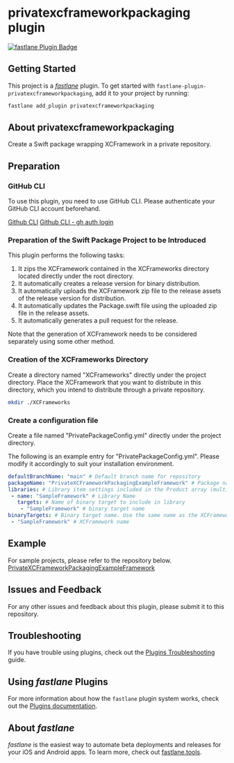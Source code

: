 # privatexcframeworkpackaging plugin

[![fastlane Plugin Badge](https://rawcdn.githack.com/fastlane/fastlane/master/fastlane/assets/plugin-badge.svg)](https://rubygems.org/gems/fastlane-plugin-privatexcframeworkpackaging)

## Getting Started

This project is a [_fastlane_](https://github.com/fastlane/fastlane) plugin. To get started with `fastlane-plugin-privatexcframeworkpackaging`, add it to your project by running:

```bash
fastlane add_plugin privatexcframeworkpackaging
```

## About privatexcframeworkpackaging

Create a Swift package wrapping XCFramework in a private repository.

## Preparation

### GitHub CLI

To use this plugin, you need to use GitHub CLI. Please authenticate your GitHub CLI account beforehand.

[Github CLI](https://cli.github.com/)
[Github CLI - gh auth login](https://cli.github.com/manual/gh_auth_login)

### Preparation of the Swift Package Project to be Introduced

This plugin performs the following tasks:

1. It zips the XCFramework contained in the XCFrameworks directory located directly under the root directory.
2. It automatically creates a release version for binary distribution.
3. It automatically uploads the XCFramework zip file to the release assets of the release version for distribution.
4. It automatically updates the Package.swift file using the uploaded zip file in the release assets.
5. It automatically generates a pull request for the release.

Note that the generation of XCFramework needs to be considered separately using some other method.

### Creation of the XCFrameworks Directory


Create a directory named "XCFrameworks" directly under the project directory. Place the XCFramework that you want to distribute in this directory, which you intend to distribute through a private repository.

```sh
mkdir ./XCFrameworks
```

### Create a configuration file

Create a file named "PrivatePackageConfig.yml" directly under the project directory.

The following is an example entry for "PrivatePackageConfig.yml". Please modify it accordingly to suit your installation environment.

```yml
defaultBranchName: "main" # Default branch name for repository
packageName: "PrivateXCFrameworkPackagingExampleFramework" # Package name in Package.swift
libraries: # Library item settings included in the Product array (multiple settings possible)
 - name: "SampleFramework" # Library Name
   targets: # Name of binary target to include in library
    - "SampleFramework" # binary target name
binaryTargets: # Binary target name. Use the same name as the XCFramework name.
 - "SampleFramework" # XCFramework name
```

## Example

For sample projects, please refer to the repository below.
[PrivateXCFrameworkPackagingExampleFramework](https://github.com/MasamiYamate/PrivateXCFrameworkPackagingExampleFramework)

## Issues and Feedback

For any other issues and feedback about this plugin, please submit it to this repository.

## Troubleshooting

If you have trouble using plugins, check out the [Plugins Troubleshooting](https://docs.fastlane.tools/plugins/plugins-troubleshooting/) guide.

## Using _fastlane_ Plugins

For more information about how the `fastlane` plugin system works, check out the [Plugins documentation](https://docs.fastlane.tools/plugins/create-plugin/).

## About _fastlane_

_fastlane_ is the easiest way to automate beta deployments and releases for your iOS and Android apps. To learn more, check out [fastlane.tools](https://fastlane.tools).

